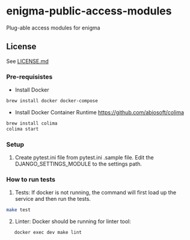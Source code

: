 # enigma-public-access-modules
Plug-able access modules for enigma

##  License
See [LICENSE.md](.github/LICENSE.md)

### Pre-requisistes

- Install Docker
```bash
brew install docker docker-compose
```

- Install Docker Container Runtime
https://github.com/abiosoft/colima
```bash
brew install colima
colima start
```
### Setup

1. Create pytest.ini file from pytest.ini .sample file. Edit the DJANGO_SETTINGS_MODULE to the settings path. 

### How to run tests

1. Tests:
If docker is not running, the command will first load up the service and then run the tests.
```bash
make test
```

2. Linter:
Docker should be running for linter tool:
```bash
   docker exec dev make lint
```
